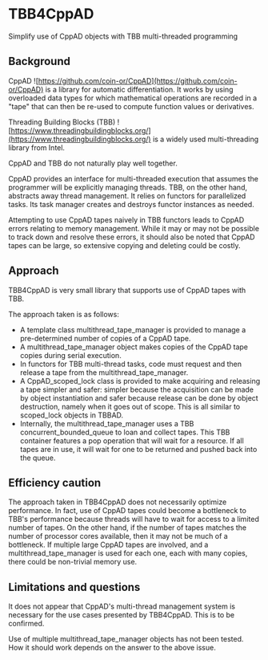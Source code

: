 # TBB4CppAD
Simplify use of CppAD objects with TBB multi-threaded programming

## Background
CppAD ![https://github.com/coin-or/CppAD](https://github.com/coin-or/CppAD) is a library for automatic differentiation.  It works by using overloaded data types for which mathematical operations are recorded in a "tape" that can then be re-used to compute function values or derivatives.

Threading Building Blocks (TBB) ![https://www.threadingbuildingblocks.org/](https://www.threadingbuildingblocks.org/) is a widely used multi-threading library from Intel.

CppAD and TBB do not naturally play well together.

CppAD provides an interface for multi-threaded execution that  assumes the programmer will be explicitly managing threads.  TBB, on the other hand, abstracts away thread management.   It relies on functors for parallelized tasks.  Its task manager creates and destroys functor instances as needed.

Attempting to use CppAD tapes naively in TBB functors leads to CppAD errors relating to memory management.  While it may or may not be possible to track down and resolve these errors, it should also be noted that CppAD tapes can be large, so extensive copying and deleting could be costly.

## Approach
TBB4CppAD is very small library that supports use of CppAD tapes with TBB.

The approach taken is as follows:

- A template class multithread\_tape\_manager is provided to manage a pre-determined number of copies of a CppAD tape.
- A  multithread\_tape\_manager object makes copies of the CppAD tape copies during serial execution.
- In functors for TBB multi-thread tasks, code must request and then release a tape from the multithread\_tape\_manager.
- A CppAD\_scoped\_lock class is provided to make acquiring and releasing a tape simpler and safer: simpler because the acquisition can be made by object instantiation and safer because release can be done by object destruction, namely when it goes out of scope.  This is all similar to scoped\_lock objects in TBBAD.
- Internally, the multithread\_tape\_manager uses a TBB concurrent\_bounded\_queue to loan and collect tapes.  This TBB container features a pop operation that will wait for a resource.  If all tapes are in use, it will wait for one to be returned and pushed back into the queue.

## Efficiency caution
The approach taken in TBB4CppAD does not necessarily optimize performance.  In fact, use of CppAD tapes could become a bottleneck to TBB's performance because threads will have to wait for access to a limited number of tapes.  On the other hand, if the number of tapes matches the number of processor cores available, then it may not be much of a bottleneck.  If multiple large CppAD tapes are involved, and a multithread\_tape\_manager is used for each one, each with many copies, there could be non-trivial memory use.

## Limitations and questions
It does not appear that CppAD's multi-thread management system is necessary for the use cases presented by TBB4CppAD.   This is to be confirmed.

Use of multiple multithread\_tape\_manager objects has not been tested.  How it should work depends on the answer to the above issue.
